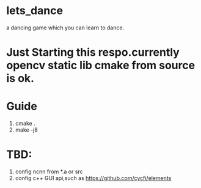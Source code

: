 # lets_dance
a dancing game which you can learn to dance.

# Just Starting this respo.currently opencv static lib cmake from source is ok.

# Guide
  1. cmake .
  2. make -j8

# TBD:
1. config ncnn from *.a or src
2. config c++ GUI api,such as https://github.com/cycfi/elements